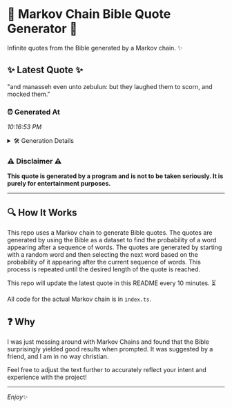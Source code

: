 # 📖 Markov Chain Bible Quote Generator 📖

Infinite quotes from the Bible generated by a Markov chain. ✨

## ✨ Latest Quote ✨
"and manasseh even unto zebulun: but they laughed them to scorn, and mocked them."

### ⏰ Generated At
*10:16:53 PM*

<details>
    <summary>🛠️ Generation Details</summary>
    <p>
        <strong>🌱 Seed:</strong> and<br>
        <strong>🔄 Iterations:</strong> 13<br>
        <strong>📜 Context History:</strong><br>[ and ]: manasseh<br>[ and, manasseh ]: even<br>[ and, manasseh, even ]: unto<br>[ and, manasseh, even, unto ]: zebulun:<br>[ and, manasseh, even, unto, zebulun: ]: but<br>[ and, manasseh, even, unto, zebulun:, but ]: they<br>[ manasseh, even, unto, zebulun:, but, they ]: laughed<br>[ even, unto, zebulun:, but, they, laughed ]: them<br>[ unto, zebulun:, but, they, laughed, them ]: to<br>[ zebulun:, but, they, laughed, them, to ]: scorn,<br>[ but, they, laughed, them, to, scorn, ]: and<br>[ they, laughed, them, to, scorn,, and ]: mocked<br>[ laughed, them, to, scorn,, and, mocked ]: them.<br>
    </p>
</details>

### ⚠️ Disclaimer ⚠️
**This quote is generated by a program and is not to be taken seriously. It is purely for entertainment purposes.**

---

## 🔍 How It Works

This repo uses a Markov chain to generate Bible quotes. The quotes are generated by using the Bible as a dataset to find the probability of a word appearing after a sequence of words. The quotes are generated by starting with a random word and then selecting the next word based on the probability of it appearing after the current sequence of words. This process is repeated until the desired length of the quote is reached.

This repo will update the latest quote in this README every 10 minutes. ⏳

All code for the actual Markov chain is in `index.ts`.

## ❓ Why

I was just messing around with Markov Chains and found that the Bible surprisingly yielded good results when prompted. 
It was suggested by a friend, and I am in no way christian.

Feel free to adjust the text further to accurately reflect your intent and experience with the project!

---

*Enjoy*✨
